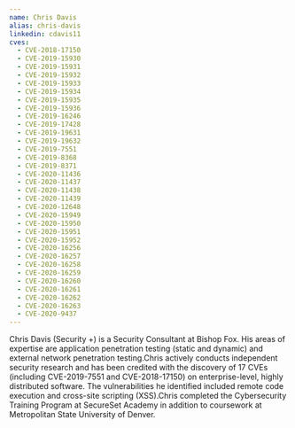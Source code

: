```yaml
---
name: Chris Davis
alias: chris-davis
linkedin: cdavis11
cves:
  - CVE-2018-17150
  - CVE-2019-15930
  - CVE-2019-15931
  - CVE-2019-15932
  - CVE-2019-15933
  - CVE-2019-15934
  - CVE-2019-15935
  - CVE-2019-15936
  - CVE-2019-16246
  - CVE-2019-17428
  - CVE-2019-19631
  - CVE-2019-19632
  - CVE-2019-7551
  - CVE-2019-8368
  - CVE-2019-8371
  - CVE-2020-11436
  - CVE-2020-11437
  - CVE-2020-11438
  - CVE-2020-11439
  - CVE-2020-12648
  - CVE-2020-15949
  - CVE-2020-15950
  - CVE-2020-15951
  - CVE-2020-15952
  - CVE-2020-16256
  - CVE-2020-16257
  - CVE-2020-16258
  - CVE-2020-16259
  - CVE-2020-16260
  - CVE-2020-16261
  - CVE-2020-16262
  - CVE-2020-16263
  - CVE-2020-9437
---
```

Chris Davis (Security +) is a Security Consultant at Bishop Fox. His areas of expertise are application penetration testing (static and dynamic) and external network penetration testing.Chris actively conducts independent security research and has been credited with the discovery of 17 CVEs (including CVE-2019-7551 and CVE-2018-17150) on enterprise-level, highly distributed software. The vulnerabilities he identified included remote code execution and cross-site scripting (XSS).Chris completed the Cybersecurity Training Program at SecureSet Academy in addition to coursework at Metropolitan State University of Denver.
